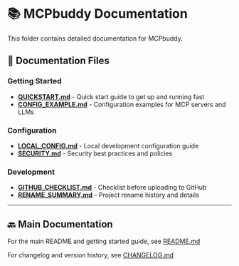# 📚 MCPbuddy Documentation

This folder contains detailed documentation for MCPbuddy.

## 📖 Documentation Files

### Getting Started
- **[QUICKSTART.md](QUICKSTART.md)** - Quick start guide to get up and running fast
- **[CONFIG_EXAMPLE.md](CONFIG_EXAMPLE.md)** - Configuration examples for MCP servers and LLMs

### Configuration
- **[LOCAL_CONFIG.md](LOCAL_CONFIG.md)** - Local development configuration guide
- **[SECURITY.md](SECURITY.md)** - Security best practices and policies

### Development
- **[GITHUB_CHECKLIST.md](GITHUB_CHECKLIST.md)** - Checklist before uploading to GitHub
- **[RENAME_SUMMARY.md](RENAME_SUMMARY.md)** - Project rename history and details

---

## 🔙 Main Documentation

For the main README and getting started guide, see [README.md](../README.md)

For changelog and version history, see [CHANGELOG.md](../CHANGELOG.md)

